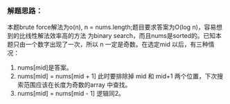### 解题思路：
本题brute force解法为o(n), n = nums.length;题目要求答案为O(log n)，容易想到的比线性解法效率高的方法
为binary search，而且nums是sorted的。已知本题只由一个数字出现了一次，所以 n 一定是奇数。在选定mid
以后，有三种情况：  
1. nums[mid]是答案。
2. nums[mid] = nums[mid + 1] 此时要排除掉 mid 和 mid+1 两个位置，下次搜索范围应该在长度为奇数的array
中查找。
3. nums[mid] = nums[mid - 1] 逻辑同2。